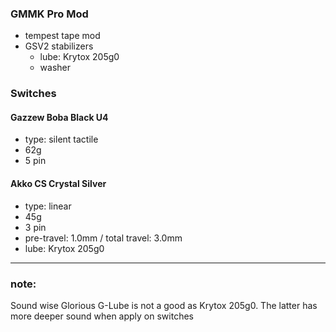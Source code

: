 ### GMMK Pro Mod
- tempest tape mod
- GSV2 stabilizers
  - lube: Krytox 205g0
  - washer

### Switches

#### Gazzew Boba Black U4
- type: silent tactile
- 62g
- 5 pin

#### Akko CS Crystal Silver
- type: linear
- 45g
- 3 pin
- pre-travel: 1.0mm / total travel: 3.0mm
- lube: Krytox 205g0

---
### note:
Sound wise Glorious G-Lube is not a good as Krytox 205g0. The latter has more deeper sound when apply on switches

